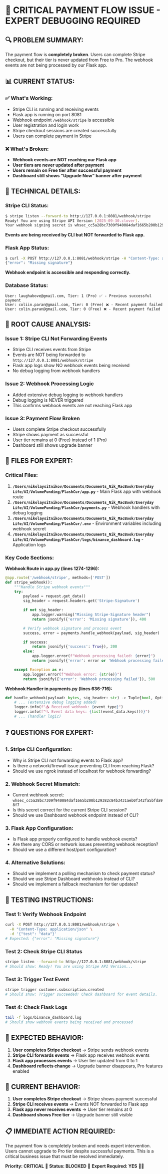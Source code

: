 # 🚨 **CRITICAL PAYMENT FLOW ISSUE - EXPERT DEBUGGING REQUIRED**

## 🔍 **PROBLEM SUMMARY:**

The payment flow is **completely broken**. Users can complete Stripe checkout, but their tier is never updated from Free to Pro. The webhook events are not being processed by our Flask app.

## 📊 **CURRENT STATUS:**

### ✅ **What's Working:**
- Stripe CLI is running and receiving events
- Flask app is running on port 8081
- Webhook endpoint `/webhook/stripe` is accessible
- User registration and login work
- Stripe checkout sessions are created successfully
- Users can complete payment in Stripe

### ❌ **What's Broken:**
- **Webhook events are NOT reaching our Flask app**
- **User tiers are never updated after payment**
- **Users remain on Free tier after successful payment**
- **Dashboard still shows "Upgrade Now" banner after payment**

## 🔧 **TECHNICAL DETAILS:**

### **Stripe CLI Status:**
```bash
$ stripe listen --forward-to http://127.0.0.1:8081/webhook/stripe
Ready! You are using Stripe API Version [2025-09-30.clover]. 
Your webhook signing secret is whsec_cc5a28bc7309f940084daf1665b200b129382c84b3431aeb0f342fa5bfda98f7
```

**Events are being received by CLI but NOT forwarded to Flask app.**

### **Flask App Status:**
```bash
$ curl -X POST http://127.0.0.1:8081/webhook/stripe -H "Content-Type: application/json" -d '{"test": "data"}'
{"error": "Missing signature"}
```

**Webhook endpoint is accessible and responding correctly.**

### **Database Status:**
```
User: laughabove@gmail.com, Tier: 1 (Pro) ✅ - Previous successful payment
User: coliin.paran@gmail.com, Tier: 0 (Free) ❌ - Recent payment failed
User: colin.paran@gmail.com, Tier: 0 (Free) ❌ - Recent payment failed
```

## 🐛 **ROOT CAUSE ANALYSIS:**

### **Issue 1: Stripe CLI Not Forwarding Events**
- Stripe CLI receives events from Stripe
- Events are NOT being forwarded to `http://127.0.0.1:8081/webhook/stripe`
- Flask app logs show NO webhook events being received
- No debug logging from webhook handlers

### **Issue 2: Webhook Processing Logic**
- Added extensive debug logging to webhook handlers
- Debug logging is NEVER triggered
- This confirms webhook events are not reaching Flask app

### **Issue 3: Payment Flow Broken**
- Users complete Stripe checkout successfully
- Stripe shows payment as successful
- User tier remains at 0 (Free) instead of 1 (Pro)
- Dashboard still shows upgrade banner

## 📁 **FILES FOR EXPERT:**

### **Critical Files:**
1. **`/Users/nikolaysitnikov/Documents/Documents_Nik_MacBook/Everyday Life/AI/VolumeFunding/FlashCur/app.py`** - Main Flask app with webhook route
2. **`/Users/nikolaysitnikov/Documents/Documents_Nik_MacBook/Everyday Life/AI/VolumeFunding/FlashCur/payments.py`** - Webhook handlers with debug logging
3. **`/Users/nikolaysitnikov/Documents/Documents_Nik_MacBook/Everyday Life/AI/VolumeFunding/FlashCur/.env`** - Environment variables including webhook secret
4. **`/Users/nikolaysitnikov/Documents/Documents_Nik_MacBook/Everyday Life/AI/VolumeFunding/FlashCur/logs/binance_dashboard.log`** - Application logs

### **Key Code Sections:**

**Webhook Route in app.py (lines 1274-1296):**
```python
@app.route('/webhook/stripe', methods=['POST'])
def stripe_webhook():
    """Handle Stripe webhook events"""
    try:
        payload = request.get_data()
        sig_header = request.headers.get('Stripe-Signature')

        if not sig_header:
            app.logger.warning("Missing Stripe-Signature header")
            return jsonify({'error': 'Missing signature'}), 400

        # Verify webhook signature and process event
        success, error = payments.handle_webhook(payload, sig_header)

        if success:
            return jsonify({'success': True}), 200
        else:
            app.logger.error(f"Webhook processing failed: {error}")
            return jsonify({'error': error or 'Webhook processing failed'}), 400

    except Exception as e:
        app.logger.error(f"Webhook error: {str(e)}")
        return jsonify({'error': 'Webhook processing failed'}), 500
```

**Webhook Handler in payments.py (lines 636-716):**
```python
def handle_webhook(payload: bytes, sig_header: str) -> Tuple[bool, Optional[str]]:
    # ... (extensive debug logging added)
    logger.info(f"📥 Received webhook: {event_type}")
    logger.info(f"🔍 Event data keys: {list(event_data.keys())}")
    # ... (handler logic)
```

## ❓ **QUESTIONS FOR EXPERT:**

### **1. Stripe CLI Configuration:**
- Why is Stripe CLI not forwarding events to Flask app?
- Is there a network/firewall issue preventing CLI from reaching Flask?
- Should we use ngrok instead of localhost for webhook forwarding?

### **2. Webhook Secret Mismatch:**
- Current webhook secret: `whsec_cc5a28bc7309f940084daf1665b200b129382c84b3431aeb0f342fa5bfda98f7`
- Is this secret correct for the current Stripe CLI session?
- Should we use Dashboard webhook endpoint instead of CLI?

### **3. Flask App Configuration:**
- Is Flask app properly configured to handle webhook events?
- Are there any CORS or network issues preventing webhook reception?
- Should we use a different host/port configuration?

### **4. Alternative Solutions:**
- Should we implement a polling mechanism to check payment status?
- Should we use Stripe Dashboard webhooks instead of CLI?
- Should we implement a fallback mechanism for tier updates?

## 🧪 **TESTING INSTRUCTIONS:**

### **Test 1: Verify Webhook Endpoint**
```bash
curl -X POST http://127.0.0.1:8081/webhook/stripe \
  -H "Content-Type: application/json" \
  -d '{"test": "data"}'
# Expected: {"error": "Missing signature"}
```

### **Test 2: Check Stripe CLI Status**
```bash
stripe listen --forward-to http://127.0.0.1:8081/webhook/stripe
# Should show: Ready! You are using Stripe API Version...
```

### **Test 3: Trigger Test Event**
```bash
stripe trigger customer.subscription.created
# Should show: Trigger succeeded! Check dashboard for event details.
```

### **Test 4: Check Flask Logs**
```bash
tail -f logs/binance_dashboard.log
# Should show webhook events being received and processed
```

## 🎯 **EXPECTED BEHAVIOR:**

1. **User completes Stripe checkout** → Stripe sends webhook events
2. **Stripe CLI forwards events** → Flask app receives webhook events
3. **Flask app processes events** → User tier updated from 0 to 1
4. **Dashboard reflects change** → Upgrade banner disappears, Pro features enabled

## 🚨 **CURRENT BEHAVIOR:**

1. **User completes Stripe checkout** → Stripe shows payment successful
2. **Stripe CLI receives events** → Events NOT forwarded to Flask app
3. **Flask app never receives events** → User tier remains at 0
4. **Dashboard shows Free tier** → Upgrade banner still visible

## 📋 **IMMEDIATE ACTION REQUIRED:**

The payment flow is completely broken and needs expert intervention. Users cannot upgrade to Pro tier despite successful payments. This is a critical business issue that must be resolved immediately.

**Priority: CRITICAL** 🔴
**Status: BLOCKED** 🚫
**Expert Required: YES** 👨‍💻
